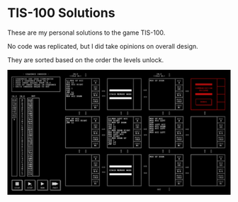 # TIS-100 Solutions

These are my personal solutions to the game TIS-100.

No code was replicated, but I did take opinions on overall design.

They are sorted based on the order the levels unlock.

![Image of Solution](20.%20Sequence%20Indexer.png)
